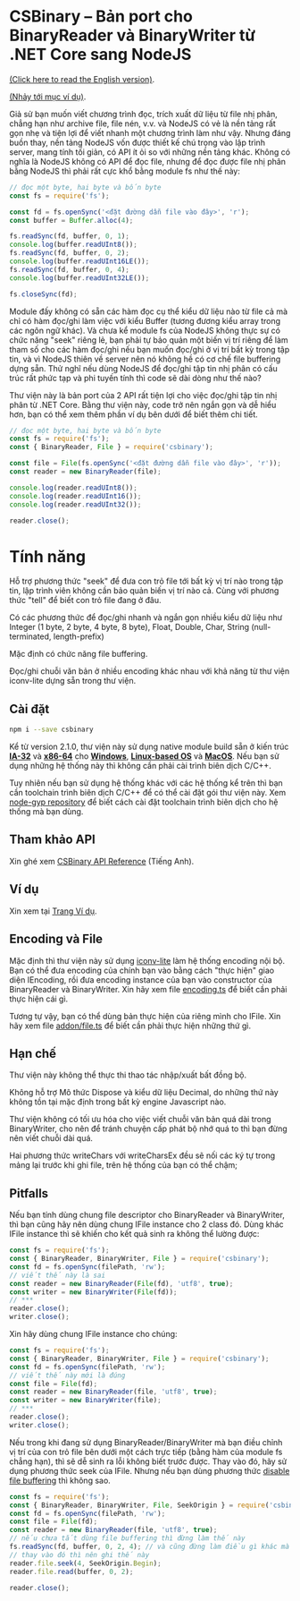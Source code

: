 <h1 style="line-height: initial;">CSBinary – Bản port cho BinaryReader và BinaryWriter từ .NET Core sang NodeJS</h1>

[(Click here to read the English version)](https://github.com/Meigyoku-Thmn/CSBinary/blob/master/README.md).

[(Nhảy tới mục ví dụ)](#ví-dụ).

Giả sử bạn muốn viết chương trình đọc, trích xuất dữ liệu từ file nhị phân, chẳng hạn như archive file, file nén, v.v. và NodeJS có vẻ là nền tảng rất gọn nhẹ và tiện lợi để viết nhanh một chương trình làm như vậy. Nhưng đáng buồn thay, nền tảng NodeJS vốn được thiết kế chú trọng vào lập trình server, mang tính tối giản, có API ít ỏi so với những nền tảng khác. Không có nghĩa là NodeJS không có API để đọc file, nhưng để đọc được file nhị phân bằng NodeJS thì phải rất cực khổ bằng module fs như thế này:
```js
// đọc một byte, hai byte và bốn byte
const fs = require('fs');

const fd = fs.openSync('<đặt đường dẫn file vào đây>', 'r');
const buffer = Buffer.alloc(4);

fs.readSync(fd, buffer, 0, 1);
console.log(buffer.readUInt8());
fs.readSync(fd, buffer, 0, 2);
console.log(buffer.readUInt16LE());
fs.readSync(fd, buffer, 0, 4);
console.log(buffer.readUInt32LE());

fs.closeSync(fd);
```
Module đấy không có sẵn các hàm đọc cụ thể kiểu dữ liệu nào từ file cả mà chỉ có hàm đọc/ghi làm việc với kiểu Buffer (tương đương kiểu array trong các ngôn ngữ khác). Và chưa kể module fs của NodeJS không thực sự có chức năng "seek" riêng lẻ, bạn phải tự bảo quản một biến vị trí riêng để làm tham số cho các hàm đọc/ghi nếu bạn muốn đọc/ghi ở vị trí bất kỳ trong tập tin, và vì NodeJS thiên về server nên nó không hề có cơ chế file buffering dựng sẵn. Thử nghĩ nếu dùng NodeJS để đọc/ghi tập tin nhị phân có cấu trúc rất phức tạp và phi tuyến tính thì code sẽ dài dòng như thế nào?

Thư viện này là bản port của 2 API rất tiện lợi cho việc đọc/ghi tập tin nhị phân từ .NET Core. Bằng thư viện này, code trở nên ngắn gọn và dễ hiểu hơn, bạn có thể xem thêm phần ví dụ bên dưới để biết thêm chi tiết.
```js
// đọc một byte, hai byte và bốn byte
const fs = require('fs');
const { BinaryReader, File } = require('csbinary');

const file = File(fs.openSync('<đặt đường dẫn file vào đây>', 'r'));
const reader = new BinaryReader(file);

console.log(reader.readUInt8());
console.log(reader.readUInt16());
console.log(reader.readUInt32());

reader.close();
```

# Tính năng
Hỗ trợ phương thức "seek" để đưa con trỏ file tới bất kỳ vị trí nào trong tập tin, lập trình viên không cần bảo quản biến vị trí nào cả. Cùng với phương thức "tell" để 
biết con trỏ file đang ở đâu.

Có các phương thức để đọc/ghi nhanh và ngắn gọn nhiều kiểu dữ liệu như Integer (1 byte, 2 byte, 4 byte, 8 byte), Float, Double, Char, String (null-terminated, length-prefix)

Mặc định có chức năng file buffering.

Đọc/ghi chuỗi văn bản ở nhiều encoding khác nhau với khả năng từ thư viện iconv-lite dựng sẵn trong thư viện.

## Cài đặt
```bash
npm i --save csbinary
```
Kể từ version 2.1.0, thư viện này sử dụng native module build sẵn ở kiến trúc [__IA-32__](https://en.wikipedia.org/wiki/IA-32) và [__x86-64__](https://en.wikipedia.org/wiki/X86-64) cho [__Windows__](https://en.wikipedia.org/wiki/Microsoft_Windows), [__Linux-based OS__](https://en.wikipedia.org/wiki/Linux) và [__MacOS__](https://en.wikipedia.org/wiki/MacOS). Nếu bạn sử dụng những hệ thống này thì không cần phải cài trình biên dịch C/C++.

Tuy nhiên nếu bạn sử dụng hệ thống khác với các hệ thống kể trên thì bạn cần toolchain trình biên dịch C/C++ để có thể cài đặt gói thư viện này. Xem [node-gyp repository](https://github.com/nodejs/node-gyp) để biết cách cài đặt toolchain trình biên dịch cho hệ thống mà bạn dùng.

## Tham khảo API
Xin ghé xem [CSBinary API Reference](https://meigyoku-thmn.github.io/CSBinary/) (Tiếng Anh).

## Ví dụ
Xin xem tại [Trang Ví dụ](https://github.com/Meigyoku-Thmn/CSBinary/blob/master/EXAMPLE_VI.md).

## Encoding và File
Mặc định thì thư viện này sử dụng [iconv-lite](https://github.com/ashtuchkin/iconv-lite) làm hệ thống encoding nội bộ. Bạn có thể đưa encoding của chính bạn vào bằng cách "thực hiện" giao diện IEncoding, rồi đưa encoding instance của bạn vào constructor của BinaryReader và BinaryWriter.
Xin hãy xem file [encoding.ts](https://github.com/Meigyoku-Thmn/CSBinary/blob/master/src/encoding.ts) để biết cần phải thực hiện cái gì.

Tương tự vậy, bạn có thể dùng bản thực hiện của riêng mình cho IFile.
Xin hãy xem file [addon/file.ts](https://github.com/Meigyoku-Thmn/CSBinary/blob/master/src/addon/file.ts) để biết cần phải thực hiện những thứ gì.

## Hạn chế
Thư viện này không thể thực thi thao tác nhập/xuất bất đồng bộ.

Không hỗ trợ Mô thức Dispose và kiểu dữ liệu Decimal, do những thứ này không tồn tại mặc định trong bất kỳ engine Javascript nào.

Thư viện không có tối ưu hóa cho việc viết chuỗi văn bản quá dài trong BinaryWriter, cho nên để tránh chuyện cấp phát bộ nhớ quá to thì bạn đừng nên viết chuỗi dài quá.

Hai phương thức writeChars với writeCharsEx đều sẽ nối các ký tự trong mảng lại trước khi ghi file, trên hệ thống của bạn có thể chậm;

## Pitfalls
Nếu bạn tính dùng chung file descriptor cho BinaryReader và BinaryWriter, thì bạn cũng hãy nên dùng chung IFile instance cho 2 class đó. Dùng khác IFile instance thì sẽ khiến cho kết quả sinh ra không thể lường được:
```js
const fs = require('fs');
const { BinaryReader, BinaryWriter, File } = require('csbinary');
const fd = fs.openSync(filePath, 'rw');
// viết thế này là sai
const reader = new BinaryReader(File(fd), 'utf8', true);
const writer = new BinaryWriter(File(fd));
// ***
reader.close();
writer.close();
```
Xin hãy dùng chung IFile instance cho chúng:
```js
const fs = require('fs');
const { BinaryReader, BinaryWriter, File } = require('csbinary');
const fd = fs.openSync(filePath, 'rw');
// viết thế này mới là đúng
const file = File(fd);
const reader = new BinaryReader(file, 'utf8', true);
const writer = new BinaryWriter(file);
// ***
reader.close();
writer.close();
```
Nếu trong khi đang sử dụng BinaryReader/BinaryWriter mà bạn điều chỉnh vị trí của con trỏ file bên dưới một cách trực tiếp (bằng hàm của module fs chẳng hạn), thì sẽ dễ sinh ra lỗi không biết trước được. Thay vào đó, hãy sử dụng phương thức seek của IFile.
Nhưng nếu bạn dùng phương thức [disable file buffering](https://meigyoku-thmn.github.io/CSBinary/interfaces/ifile.html#setbufsize) thì không sao.
```js
const fs = require('fs');
const { BinaryReader, BinaryWriter, File, SeekOrigin } = require('csbinary');
const fd = fs.openSync(filePath, 'rw');
const file = File(fd);
const reader = new BinaryReader(file, 'utf8', true);
// nếu chưa tắt dùng file buffering thì đừng làm thế này
fs.readSync(fd, buffer, 0, 2, 4); // và cũng đừng làm điều gì khác mà có thay đổi vị trí con trỏ file
// thay vào đó thì nên ghi thế này
reader.file.seek(4, SeekOrigin.Begin);
reader.file.read(buffer, 0, 2);

reader.close();
```
